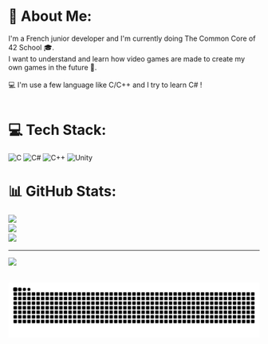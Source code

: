 # 💫 About Me:
I'm a French junior developer and I'm currently doing The Common Core of 42 School 🎓.<br>I want to understand and learn how video games are made to create my own games in the future 🚀.<br><br>💻 I'm use a few language like C/C++  and I try to learn C# ! <br><br>

# 💻 Tech Stack:
![C](https://img.shields.io/badge/c-%2300599C.svg?style=flat&logo=c&logoColor=white) ![C#](https://img.shields.io/badge/c%23-%23239120.svg?style=flat&logo=csharp&logoColor=white) ![C++](https://img.shields.io/badge/c++-%2300599C.svg?style=flat&logo=c%2B%2B&logoColor=white) ![Unity](https://img.shields.io/badge/unity-%23000000.svg?style=flat&logo=unity&logoColor=white)
# 📊 GitHub Stats:
![](https://github-readme-stats.vercel.app/api?username=Nnelo0&theme=nord&hide_border=false&include_all_commits=false&count_private=false)<br/>
![](https://nirzak-streak-stats.vercel.app/?user=Nnelo0&theme=nord&hide_border=false)<br/>
![](https://github-readme-stats.vercel.app/api/top-langs/?username=Nnelo0&theme=nord&hide_border=false&include_all_commits=false&count_private=false&layout=compact)

---
[![](https://visitcount.itsvg.in/api?id=Nnelo0&icon=0&color=0)](https://visitcount.itsvg.in)

<!-- Proudly created with GPRM ( https://gprm.itsvg.in ) -->

<br clear="both">

<picture>
  <source media="(prefers-color-scheme: dark)" srcset="https://raw.githubusercontent.com/cle-berr/cle-berr/output/github-snake-dark.svg" />
  <source media="(prefers-color-scheme: light)" srcset="https://raw.githubusercontent.com/cle-berr/cle-berr/output/github-snake.svg" />
  <img alt="github-snake" src="https://raw.githubusercontent.com/cle-berr/cle-berr/output/github-snake.svg" />
</picture>
